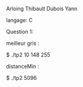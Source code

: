 Arloing Thibault
Dubois Yann

langage: C

Question 1:

meilleur gris :

$ ./tp2
10
148
255

distanceMin :

$ ./tp2
5096
